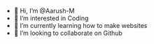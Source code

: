 - 👋 Hi, I’m @Aarush-M
- 👀 I’m interested in Coding
- 🌱 I’m currently learning how to make websites
- 💞️ I’m looking to collaborate on Github


<!---
Aarush-M/Aarush-M is a ✨ special ✨ repository because its `README.md` (this file) appears on your GitHub profile.
You can click the Preview link to take a look at your changes.
--->
